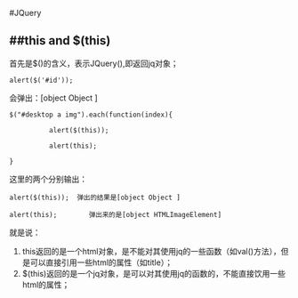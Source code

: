 #JQuery  

## ##this and $(this) 

首先是$()的含义，表示JQuery(),即返回jq对象；  

  
	alert($('#id'));
	
会弹出：[object Object ]

	$("#desktop a img").each(function(index){
	
	          alert($(this));
	
	          alert(this);
	
	}
	
这里的两个分别输出：  

	alert($(this));  弹出的结果是[object Object ]
	
	alert(this);        弹出来的是[object HTMLImageElement]
	
	
就是说：  
1. this返回的是一个html对象，是不能对其使用jq的一些函数（如val()方法），但是可以直接引用一些html的属性（如title）；  
2. $(this)返回的是一个jq对象，是可以对其使用jq的函数的，不能直接饮用一些html的属性；
